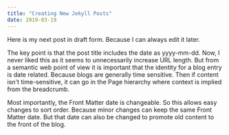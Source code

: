 ```yaml
---
title: "Creating New Jekyll Posts"
date: 2019-03-19
---
```


Here is my next post in draft form. Because I can always edit it later.

The key point is that the post title includes the date as yyyy-mm-dd. Now, I never liked this as it seems to unnecessarily increase URL length. But from a semantic web point of view it is important that the identity for a blog entry is date related. Because blogs are generally time sensitive. Then if content isn't time-sensitive, it can go in the Page hierarchy where context is implied from the breadcrumb.

Most importantly, the Front Matter date is changeable. So this allows easy changes to sort order. Because minor changes can keep the same Front Matter date. But that date can also be changed to promote old content to the front of the blog.
